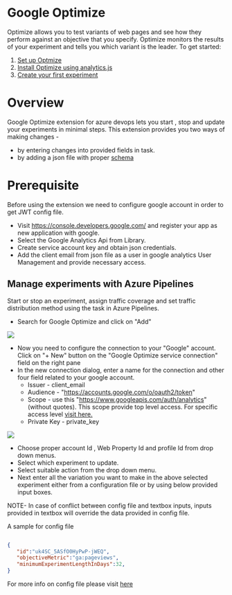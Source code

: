 # Google Optimize
Optimize allows you to test variants of web pages and see how they perform against an objective that you specify. Optimize monitors the results of your experiment and tells you which variant is the leader. To get started:



1) [ Set up Optmize](https://support.google.com/optimize/answer/6211921)
2) [ Install Optimize using analytics.js](https://support.google.com/optimize/answer/6262084?hl=en)
3) [ Create your first experiment](https://support.google.com/optimize/answer/6211930)



# Overview
Google Optimize extension for azure devops lets you start , stop and update your experiments in minimal steps. This extension provides you two ways of making changes -

* by entering changes into provided fields in task.
* by adding a json file with proper [schema](https://aka.ms/googleoptimizeschema)

# Prerequisite
Before using the extension we need to configure google account in order to get JWT config file.

* Visit https://console.developers.google.com/ and register your app as new application with google.
* Select the Google Analytics Api from Library.
* Create service account key and obtain json credentials.
* Add the client email from json file as a user in google analytics User Management and provide necessary access.

## Manage experiments with Azure Pipelines
Start or stop an experiment, assign traffic coverage and set traffic distribution method using the task in Azure Pipelines.

* Search for Google Optimize and click on "Add"

![](https://aka.ms/googleoptimizeimage1)

* Now you need to configure the connection to your "Google" account. Click on "+ New" button on the "Google Optimize service connection" field on the right pane
* In the new connection dialog, enter a name for the connection and other four field related to your google account.
    * Issuer - client_email
    * Audience - "https://accounts.google.com/o/oauth2/token"
    * Scope - use this "https://www.googleapis.com/auth/analytics" (without quotes). This scope provide top level access. For specific access level [visit here.](https://developers.google.com/analytics/devguides/config/mgmt/v3/mgmtReference/management/experiments)
    * Private Key - private_key

![](https://aka.ms/googleoptimizeimage2)

* Choose proper account Id , Web Property Id and profile Id from drop down menus.
* Select which experiment to update.
* Select suitable action from the drop down menu.
* Next enter all the variation you want to make in the above selected experiment either from a configuration file or by using below provided input boxes.

NOTE- In case of conflict between config file and textbox inputs, inputs provided in textbox will override the data provided in config file.

A sample for config file
```json

{
   "id":"uk4SC_5ASfO0HyPwP-jWEQ",
   "objectiveMetric":"ga:pageviews",
   "minimumExperimentLengthInDays":32,
}
```
For more info on config file please visit [here](https://developers.google.com/analytics/devguides/config/mgmt/v3/mgmtReference/management/experiments)
